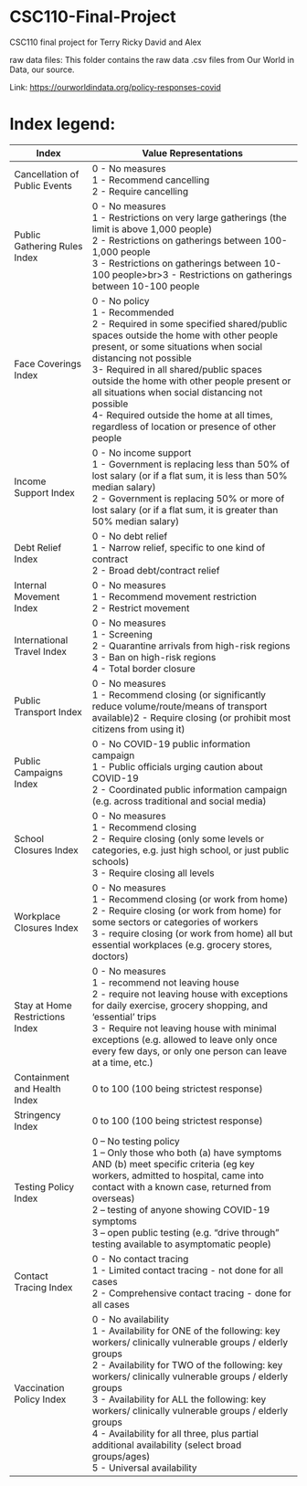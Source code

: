 # CSC110-Final-Project
CSC110 final project for Terry Ricky David and Alex





raw data files:
This folder contains the raw data .csv files from Our World in Data, our source.

Link: https://ourworldindata.org/policy-responses-covid


# Index legend:

| Index         | Value Representations|
|----------------------|----------------------|
| Cancellation of Public Events      | 0 - No measures<br>1 - Recommend cancelling<br>2 - Require cancelling |
| Public Gathering Rules Index      | 0 - No measures<br>1 - Restrictions on very large gatherings (the limit is above 1,000 people)<br>2 - Restrictions on gatherings between                                        100-1,000 people<br>3 - Restrictions on gatherings between 10-100 people>br>3 - Restrictions on gatherings between 10-100 people |
| Face Coverings Index      | 0 - No policy<br>1 - Recommended<br>2 - Required in some specified shared/public spaces outside the home with other people present, or some                                         situations when social distancing not possible<br>3- Required in all shared/public spaces outside the home with other people present or all                                       situations when social distancing not possible<br>4- Required outside the home at all times, regardless of location or presence of other people|
| Income Support Index      | 0 - No income support<br>1 - Government is replacing less than 50% of lost salary (or if a flat sum, it is less than 50% median salary)<br>2 -                                    Government is replacing 50% or more of lost salary (or if a flat sum, it is greater than 50% median salary) |
| Debt Relief Index       | 0 - No debt relief<br>1 - Narrow relief, specific to one kind of contract<br>2 - Broad debt/contract relief |
| Internal Movement Index       | 0 - No measures<br>1 - Recommend movement restriction<br>2 - Restrict movement |
| International Travel Index       | 0 - No measures<br>1 - Screening<br>2 - Quarantine arrivals from high-risk regions<br>3 - Ban on high-risk regions<br>4 - Total border                                            closure|
| Public Transport Index       | 0 - No measures<br>1 - Recommend closing (or significantly reduce volume/route/means of transport available)2 - Require closing (or prohibit                                       most citizens from using it)|
| Public Campaigns Index       | 0 - No COVID-19 public information campaign<br>1 - Public officials urging caution about COVID-19<br>2 - Coordinated public information campaign                                (e.g. across traditional and social media) |
| School Closures Index       | 0 - No measures<br>1 - Recommend closing<br>2 - Require closing (only some levels or categories, e.g. just high school, or just public schools)                                     <br>3 - Require closing all levels |
| Workplace Closures Index      | 0 - No measures<br>1 - Recommend closing (or work from home)<br>2 - Require closing (or work from home) for some sectors or categories of                                        workers<br>3 - require closing (or work from home) all but essential workplaces (e.g. grocery stores, doctors) |
| Stay at Home Restrictions Index       |0 - No measures<br>1 - recommend not leaving house<br>2 - require not leaving house with exceptions for daily exercise, grocery                                                  shopping, and ‘essential’ trips<br>3 - Require not leaving house with minimal exceptions (e.g. allowed to leave only once every few                                              days, or only one person can leave at a time, etc.) |
| Containment and Health Index       | 0 to 100 (100 being strictest response)|
| Stringency Index                    | 0 to 100 (100 being strictest response)|
| Testing Policy Index       | 0 – No testing policy<br>1 – Only those who both (a) have symptoms AND (b) meet specific criteria (eg key workers, admitted to hospital, came into                                contact with a known case, returned from overseas)<br>2 – testing of anyone showing COVID-19 symptoms<br>3 – open public testing (e.g. “drive                                    through” testing available to asymptomatic people) |
| Contact Tracing Index       |0 - No contact tracing<br>1 - Limited contact tracing - not done for all cases<br>2 - Comprehensive contact tracing - done for all cases|
| Vaccination Policy Index       | 0 - No availability<br>1 - Availability for ONE of the following: key workers/ clinically vulnerable groups / elderly groups<br>2 -                                              Availability for TWO of the following: key workers/ clinically vulnerable groups / elderly groups<br>3 - Availability for ALL the following:                                      key workers/ clinically vulnerable groups / elderly groups<br>4 - Availability for all three, plus partial additional availability (select                                        broad groups/ages)<br>5 - Universal availability  |

